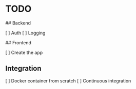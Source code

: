 # TODO

## Backend

[ ] Auth
[ ] Logging

## Frontend

[ ] Create the app

## Integration

[ ] Docker container from scratch
[ ] Continuous integration

